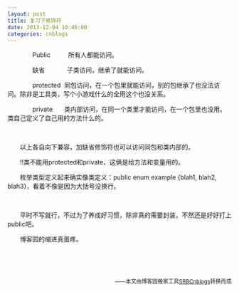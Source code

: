 ```yaml
---
layout: post
title: 复习下修饰符
date: 2013-12-04 10:46:00
categories: cnblogs
---
```


<p>　　　　Public 　　&nbsp; 所有人都能访问。</p>
<p>　　　　缺省&nbsp;　　　 子类访问，继承了就能访问。</p>
<p>　　　　protected&nbsp; 同包访问，在一个包里就能访问，别的包继承了也没法访问。除非是工具类，写个小游戏什么的全用这个也没关系。</p>
<p>　　　　private　 &nbsp; 类内部访问，在同一个类里才能访问，在一个包里也没用。类自己定义了自己用的方法什么的。</p>
<p>&nbsp;</p>
<p>　　以上各自向下兼容，加缺省修饰符也可以访问同包和类内部的。</p>
<p>　　!!类不能用protected和private，这俩是给方法和变量用的。</p>
<p>　　枚举类型定义起来确实像类定义：public enum example {blah1, blah2, blah3}，看着不像是因为大括号没换行。</p>
<p>&nbsp;</p>
<p>　　平时不写就行，不过为了养成好习惯，除非真的需要封装，不然还是好好打上public吧。</p>
<p>　　博客园的缩进真蛋疼。</p>
<p>&nbsp;</p>
<p>&nbsp;</p>

<p align=right><span style="font-size: 12px">——本文由博客园搬家工具<a href="https://github.com/mlxy/SRBCnblogs">SRBCnblogs</a>转换而成</span></p>